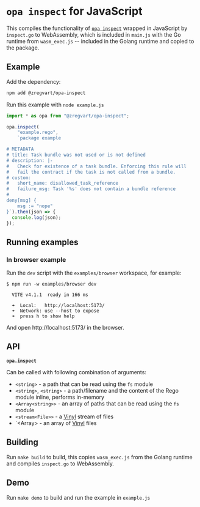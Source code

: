 # `opa inspect` for JavaScript

This compiles the functionality of
[`opa inspect`](https://www.openpolicyagent.org/docs/latest/cli/#opa-inspect)
wrapped in JavaScript by `inspect.go` to WebAssembly, which is included in
`main.js` with the Go runtime from `wasm_exec.js` -- included in the Golang
runtime and copied to the package.

## Example

Add the dependency:

```sh
npm add @zregvart/opa-inspect
```

Run this example with `node example.js`

```javascript
import * as opa from "@zregvart/opa-inspect";

opa.inspect(
    "example.rego",
    `package example

# METADATA
# title: Task bundle was not used or is not defined
# description: |-
#   Check for existence of a task bundle. Enforcing this rule will
#   fail the contract if the task is not called from a bundle.
# custom:
#   short_name: disallowed_task_reference
#   failure_msg: Task '%s' does not contain a bundle reference
#
deny[msg] {
    msg := "nope"
}`).then(json => {
  console.log(json);
});
```

## Running examples

### In browser example

Run the `dev` script with the `examples/browser` workspace, for example:

```shell
$ npm run -w examples/browser dev

  VITE v4.1.1  ready in 166 ms

  ➜  Local:   http://localhost:5173/
  ➜  Network: use --host to expose
  ➜  press h to show help

```

And open http://localhost:5173/ in the browser.

## API

**`opa.inspect`**

Can be called with following combination of arguments:
  * `<string>` - a path that can be read using the `fs` module
  * `<string>`, `<string>` - a path/filename and the content of the Rego module inline, performs in-memory
  * `<Array<string>>` - an array of paths that can be read using the `fs` module
  * `<stream<File>>` - a [Vinyl](https://github.com/gulpjs/vinyl) stream of
    files
  * `<Array<File>> - an array of [Vinyl](https://github.com/gulpjs/vinyl) files

## Building

Run `make build` to build, this copies `wasm_exec.js` from the Golang runtime
and compiles `inspect.go` to WebAssembly.

## Demo

Run `make demo` to build and run the example in `example.js`
